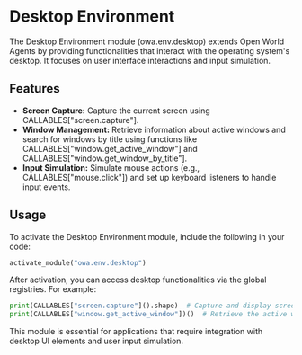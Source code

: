 # Desktop Environment

The Desktop Environment module (owa.env.desktop) extends Open World Agents by providing functionalities that interact with the operating system's desktop. It focuses on user interface interactions and input simulation.

## Features

- **Screen Capture:** Capture the current screen using CALLABLES["screen.capture"].
- **Window Management:** Retrieve information about active windows and search for windows by title using functions like CALLABLES["window.get_active_window"] and CALLABLES["window.get_window_by_title"].
- **Input Simulation:** Simulate mouse actions (e.g., CALLABLES["mouse.click"]) and set up keyboard listeners to handle input events.

## Usage

To activate the Desktop Environment module, include the following in your code:

```python
activate_module("owa.env.desktop")
```

After activation, you can access desktop functionalities via the global registries. For example:

```python
print(CALLABLES["screen.capture"]().shape)  # Capture and display screen dimensions
print(CALLABLES["window.get_active_window"])()  # Retrieve the active window
```

This module is essential for applications that require integration with desktop UI elements and user input simulation.
